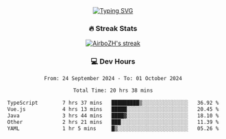 
<div align="center">
  <a href="https://git.io/typing-svg"><img src="https://readme-typing-svg.demolab.com?font=Fira+Code&size=30&pause=1000&color=33F7F5&center=true&vCenter=true&width=435&lines=Hi+there+%F0%9F%91%8B+I+am+AirboZH+;Welcome+to+my+Github" alt="Typing SVG" /></a>

<h3>🔥 Streak Stats</h3>

<!-- GitHub Readme Streak Stats - https://github.com/DenverCoder1/github-readme-streak-stats -->
<p>
  <a href="https://github.com/DenverCoder1/github-readme-streak-stats">
    <img title="🔥 Get streak stats for your profile at git.io/streak-stats" alt="AirboZH's streak" src="https://streak-stats.demolab.com/?user=AirboZH&theme=monokai-metallian&hide_border=true"/>
  </a>
</p>

<h3>💻 Dev Hours</h3>
<!--START_SECTION:waka-->

```txt
From: 24 September 2024 - To: 01 October 2024

Total Time: 20 hrs 38 mins

TypeScript        7 hrs 37 mins   █████████▒░░░░░░░░░░░░░░░   36.92 %
Vue.js            4 hrs 13 mins   █████░░░░░░░░░░░░░░░░░░░░   20.45 %
Java              3 hrs 44 mins   ████▓░░░░░░░░░░░░░░░░░░░░   18.10 %
Other             2 hrs 21 mins   ███░░░░░░░░░░░░░░░░░░░░░░   11.39 %
YAML              1 hr 5 mins     █▒░░░░░░░░░░░░░░░░░░░░░░░   05.26 %
```

<!--END_SECTION:waka-->
</div>  
